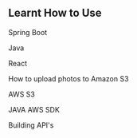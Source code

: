 Learnt How to Use
---------------------------------------------------------------------------------------------------------------------------
Spring Boot

Java

React

How to upload photos to Amazon S3

AWS S3

JAVA AWS SDK

Building API's
